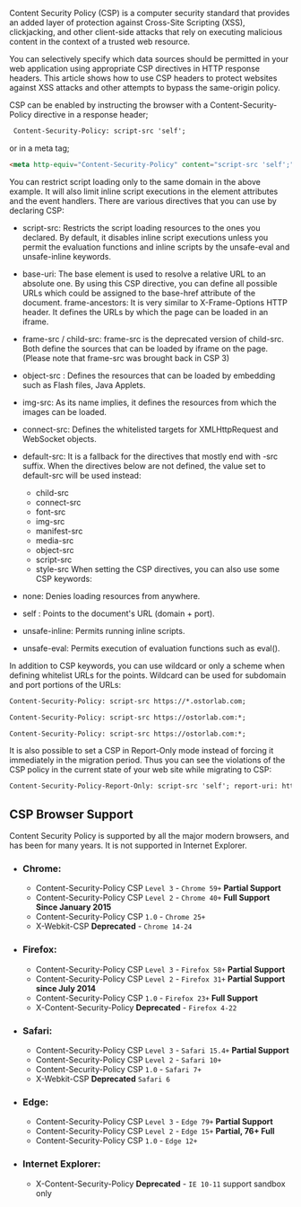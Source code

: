 Content Security Policy (CSP) is a computer security standard that provides an added layer of protection against Cross-Site Scripting (XSS), clickjacking, and other client-side attacks that rely on executing malicious content in the context of a trusted web resource.

You can selectively specify which data sources should be permitted in your web application using appropriate CSP directives in HTTP response headers. This article shows how to use CSP headers to protect websites against XSS attacks and other attempts to bypass the same-origin policy.

CSP can be enabled by instructing the browser with a Content-Security-Policy directive in a response header;

```html
 Content-Security-Policy: script-src 'self';
```

or in a meta tag;

```html
<meta http-equiv="Content-Security-Policy" content="script-src 'self';"> 
```

You can restrict script loading only to the same domain in the above example. It will also limit inline script
executions in the element attributes and the event handlers. There are various directives that you can use by
declaring CSP:

- script-src: Restricts the script loading resources to the ones you declared. By default, it disables inline script executions unless you permit the evaluation functions and inline scripts by the unsafe-eval and unsafe-inline keywords.
- base-uri: The base element is used to resolve a relative URL to an absolute one. By using this CSP directive, you can define all possible URLs which could be assigned to the base-href attribute of the document. frame-ancestors: It is very similar to X-Frame-Options HTTP header. It defines the URLs by which the page can be loaded in an iframe.
- frame-src / child-src: frame-src is the deprecated version of child-src. Both define the sources that can be loaded by iframe on the page. (Please note that frame-src was brought back in CSP 3)
- object-src : Defines the resources that can be loaded by embedding such as Flash files, Java Applets.
- img-src: As its name implies, it defines the resources from which the images can be loaded.
- connect-src: Defines the whitelisted targets for XMLHttpRequest and WebSocket objects.
- default-src: It is a fallback for the directives that mostly end with -src suffix. When the directives below are not
  defined, the value set to default-src will be used instead:
    - child-src
    - connect-src
    - font-src
    - img-src
    - manifest-src
    - media-src
    - object-src
    - script-src
    - style-src
      When setting the CSP directives, you can also use some CSP keywords:

- none: Denies loading resources from anywhere.
- self : Points to the document's URL (domain + port).
- unsafe-inline: Permits running inline scripts.
- unsafe-eval: Permits execution of evaluation functions such as eval().

In addition to CSP keywords, you can use wildcard or only a scheme when defining whitelist URLs for the points.
Wildcard can be used for subdomain and port portions of the URLs:

```html
Content-Security-Policy: script-src https://*.ostorlab.com;
```

```html
Content-Security-Policy: script-src https://ostorlab.com:*;
```

```html
Content-Security-Policy: script-src https://ostorlab.com:*;
```

It is also possible to set a CSP in Report-Only mode instead of forcing it immediately in the migration period. Thus you can see the violations of the CSP policy in the current state of your web site while migrating to CSP:

```html
Content-Security-Policy-Report-Only: script-src 'self'; report-uri: https://ostorlab.com;
```

## CSP Browser Support
Content Security Policy is supported by all the major modern browsers, and has been for many years. It is not supported in Internet Explorer.

- ### Chrome:
  - Content-Security-Policy CSP `Level 3` - `Chrome 59+` **Partial Support**
  - Content-Security-Policy CSP `Level 2` - `Chrome 40+` **Full Support Since January 2015**
  - Content-Security-Policy CSP `1.0` - `Chrome 25+`
  - X-Webkit-CSP **Deprecated** - `Chrome 14-24`
- ### Firefox:
  - Content-Security-Policy CSP `Level 3` - `Firefox 58+` **Partial Support**
  - Content-Security-Policy CSP `Level 2` - `Firefox 31+` **Partial Support since July 2014**
  - Content-Security-Policy CSP `1.0` - `Firefox 23+` **Full Support**
  - X-Content-Security-Policy **Deprecated** - `Firefox 4-22`
- ### Safari:
  - Content-Security-Policy CSP `Level 3` - `Safari 15.4+` **Partial Support**
  - Content-Security-Policy CSP `Level 2` - `Safari 10+`
  - Content-Security-Policy CSP `1.0` - `Safari 7+`
  - X-Webkit-CSP **Deprecated** `Safari 6`
- ### Edge:
  - Content-Security-Policy CSP `Level 3` - `Edge 79+` **Partial Support**
  - Content-Security-Policy CSP `Level 2` - `Edge 15+` **Partial, 76+ Full**
  - Content-Security-Policy CSP `1.0` - `Edge 12+`
- ### Internet Explorer:
  - X-Content-Security-Policy **Deprecated** - `IE 10-11` support sandbox only
